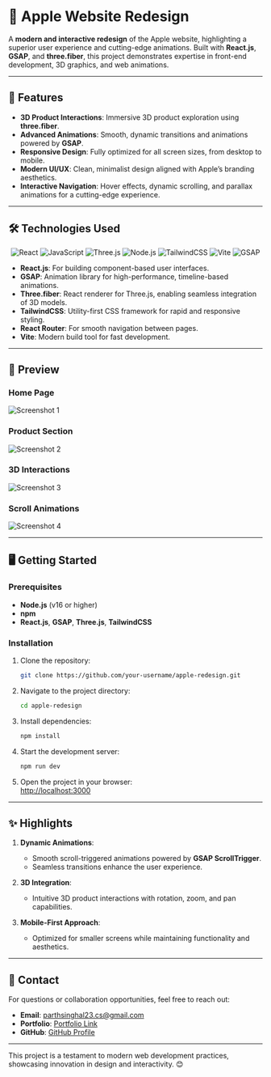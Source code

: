 # 🍎 Apple Website Redesign  

A **modern and interactive redesign** of the Apple website, highlighting a superior user experience and cutting-edge animations. Built with **React.js**, **GSAP**, and **three.fiber**, this project demonstrates expertise in front-end development, 3D graphics, and web animations.  

---

## 🚀 Features  

- **3D Product Interactions**: Immersive 3D product exploration using **three.fiber**.  
- **Advanced Animations**: Smooth, dynamic transitions and animations powered by **GSAP**.  
- **Responsive Design**: Fully optimized for all screen sizes, from desktop to mobile.  
- **Modern UI/UX**: Clean, minimalist design aligned with Apple’s branding aesthetics.  
- **Interactive Navigation**: Hover effects, dynamic scrolling, and parallax animations for a cutting-edge experience.  

---

## 🛠️ Technologies Used  

<p align="center">  
  <img alt="React" src="https://img.shields.io/badge/React-20232A?style=for-the-badge&logo=react&logoColor=61DAFB"/>  
  <img alt="JavaScript" src="https://img.shields.io/badge/JavaScript-323330?style=for-the-badge&logo=javascript&logoColor=F7DF1E"/>  
  <img alt="Three.js" src="https://img.shields.io/badge/Three.js-000000?style=for-the-badge&logo=three.js&logoColor=white"/>  
  <img alt="Node.js" src="https://img.shields.io/badge/Node.js-43853D?style=for-the-badge&logo=node.js&logoColor=white"/>  
  <img alt="TailwindCSS" src="https://img.shields.io/badge/TailwindCSS-38B2AC?style=for-the-badge&logo=tailwind-css&logoColor=white"/>  
  <img alt="Vite" src="https://img.shields.io/badge/Vite-646CFF?style=for-the-badge&logo=vite&logoColor=white"/>  
  <img alt="GSAP" src="https://img.shields.io/badge/GSAP-88CE02?style=for-the-badge&logo=greensock&logoColor=white"/>  
</p>  

- **React.js**: For building component-based user interfaces.  
- **GSAP**: Animation library for high-performance, timeline-based animations.  
- **Three.fiber**: React renderer for Three.js, enabling seamless integration of 3D models.  
- **TailwindCSS**: Utility-first CSS framework for rapid and responsive styling.  
- **React Router**: For smooth navigation between pages.  
- **Vite**: Modern build tool for fast development.  

---

## 📸 Preview  

### Home Page  
![Screenshot 1](https://github.com/user-attachments/assets/3151c459-bd66-4e52-9f48-f52c48bd0369)  

### Product Section  
![Screenshot 2](https://github.com/user-attachments/assets/40c8b61e-a0d0-4fa3-808a-c56a18078dfd)  

### 3D Interactions  
![Screenshot 3](https://github.com/user-attachments/assets/5c7f53ce-9184-4ec5-bac3-a3e7d1177b55)  

### Scroll Animations  
![Screenshot 4](https://github.com/user-attachments/assets/fe9330a4-a57a-4d2a-91ad-cc7fb6c7fd40)  

---

## 🖥️ Getting Started  

### Prerequisites  
- **Node.js** (v16 or higher)  
- **npm**  
- **React.js**, **GSAP**, **Three.js**, **TailwindCSS**  

### Installation  

1. Clone the repository:  
   ```bash  
   git clone https://github.com/your-username/apple-redesign.git  
   ```  

2. Navigate to the project directory:  
   ```bash  
   cd apple-redesign  
   ```  

3. Install dependencies:  
   ```bash  
   npm install  
   ```  

4. Start the development server:  
   ```bash  
   npm run dev  
   ```  

5. Open the project in your browser:  
   [http://localhost:3000](http://localhost:3000)  

---

## ✨ Highlights  

1. **Dynamic Animations**:  
   - Smooth scroll-triggered animations powered by **GSAP ScrollTrigger**.  
   - Seamless transitions enhance the user experience.  

2. **3D Integration**:  
   - Intuitive 3D product interactions with rotation, zoom, and pan capabilities.  

3. **Mobile-First Approach**:  
   - Optimized for smaller screens while maintaining functionality and aesthetics.  

---

## 📧 Contact  

For questions or collaboration opportunities, feel free to reach out:  
- **Email**: parthsinghal23.cs@gmail.com  
- **Portfolio**: [Portfolio Link](https://portfolio-six-ashy-50.vercel.app/)  
- **GitHub**: [GitHub Profile](https://github.com/SParth-23)  

--- 

This project is a testament to modern web development practices, showcasing innovation in design and interactivity. 😊
